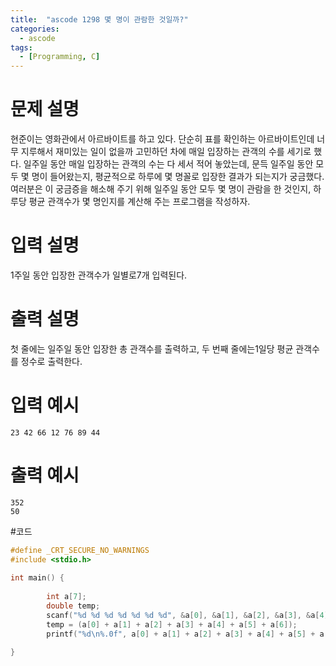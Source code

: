 ```yaml
---
title:  "ascode 1298 몇 명이 관람한 것일까?"
categories:
  - ascode
tags:
  - [Programming, C]
---
```


# 문제 설명
현준이는 영화관에서 아르바이트를 하고 있다. 단순히 표를 확인하는 아르바이트인데 너무 지루해서 재미있는 일이 없을까 고민하던 차에 매일 입장하는 관객의 수를 세기로 했다. 일주일 동안 매일 입장하는 관객의 수는 다 세서 적어 놓았는데, 문득 일주일 동안 모두 몇 명이 들어왔는지, 평균적으로 하루에 몇 명꼴로 입장한 결과가 되는지가 궁금했다. 
여러분은 이 궁금증을 해소해 주기 위해 일주일 동안 모두 몇 명이 관람을 한 것인지, 하루당 평균 관객수가 몇 명인지를 계산해 주는 프로그램을 작성하자.

# 입력 설명
1주일 동안 입장한 관객수가 일별로7개 입력된다. 


# 출력 설명
첫 줄에는 일주일 동안 입장한 총 관객수를 출력하고, 두 번째 줄에는1일당 평균 관객수를 정수로 출력한다.
# 입력 예시
```
23 42 66 12 76 89 44
```
# 출력 예시
```
352
50
```
#코드
```c
#define _CRT_SECURE_NO_WARNINGS
#include <stdio.h>
 
int main() {
 
        int a[7];
        double temp;
        scanf("%d %d %d %d %d %d %d", &a[0], &a[1], &a[2], &a[3], &a[4], &a[5], &a[6]);
        temp = (a[0] + a[1] + a[2] + a[3] + a[4] + a[5] + a[6]);
        printf("%d\n%.0f", a[0] + a[1] + a[2] + a[3] + a[4] + a[5] + a[6], temp / 7);
     
}
```
